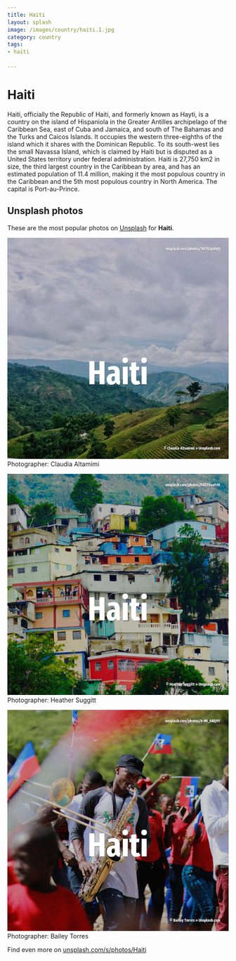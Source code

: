 ```yaml
---
title: Haiti
layout: splash
image: /images/country/haiti.1.jpg
category: country
tags:
- haiti

---
```

# Haiti

Haiti, officially the Republic of Haiti, and formerly known as Hayti, is a country on the island of  Hispaniola in the Greater Antilles archipelago of the Caribbean Sea, east of Cuba and Jamaica, and  south of The Bahamas and the Turks and Caicos Islands. It occupies the western three-eighths of the island which it shares with the Dominican Republic. To its south-west lies the small Navassa Island, which is claimed by Haiti but is disputed as a  United States territory under federal administration. Haiti is 27,750 km2  in size, the third largest country in the Caribbean by area, and has an  estimated population of 11.4 million, making it the most populous country in the Caribbean and the  5th most populous country in North America. The capital is Port-au-Prince. 

 
## Unsplash photos
These are the most popular photos on [Unsplash](https://unsplash.com) for **Haiti**.
 
![Haiti](/images/country/haiti.1.jpg)
Photographer:  Claudia Altamimi
 
![Haiti](/images/country/haiti.2.jpg)
Photographer:  Heather Suggitt
 
![Haiti](/images/country/haiti.3.jpg)
Photographer:  Bailey Torres
 
Find even more on [unsplash.com/s/photos/Haiti](https://unsplash.com/s/photos/Haiti)
 
